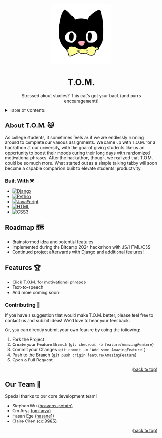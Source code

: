 <a name="readme-top"></a>

<!-- PROJECT LOGO -->
<p align="center">
  <img src="static/assets/TOM.png" alt="TOM" width="200">
</p>
<div align="center">
  <a href="https://github.com/om-arya/T.O.M."></a>

<h1 align="center" font-size=36px>T.O.M.</h1>

  <p align="center">
    Stressed about studies? This cat's got your back (and purrs encouragement)!
    <br />
  </p>
</div>

<!-- TABLE OF CONTENTS -->
<details>
  <summary>Table of Contents</summary>
  <ol>
    <li>
      <a href="#about-the-project">About The Project</a>
      <ul>
        <li><a href="#built-with">Built With</a></li>
      </ul>
    </li>
    <li><a href="#roadmap">Roadmap</a></li>
    <li>
      <a href="#features">Features</a>
      <ul>
        <li><a href="#contributing">Contributing</a></li>
      </ul>
    </li>
    <li><a href="#our-team">Our Team</a></li>
  </ol>
</details>

<!-- ABOUT THE PROJECT -->
<a id="about-the-project"></a>
## About T.O.M. 🐱
As college students, it sometimes feels as if we are endlessly running around to complete our various assignments. We came up with T.O.M. for a hackathon at our university, with the goal of giving students like us an opportunity to boost their moods during their long days with randomized motivational phrases. After the hackathon, though, we realized that T.O.M. could be so much more. What started out as a simple talking tabby will soon become a capable companion built to elevate students' productivity.

<a id="built-with"></a>
### Built With ⚒️
* [![Django][Django.com]][Django-url]
* [![Python][Python.com]][Python-url]
* [![JavaScript][JS.js]][JS-url]
* [![HTML][HTML.com]][HTML-url]
* [![CSS3][CSS.com]][CSS-url]

<!-- ROADMAP -->
<a id="roadmap"></a>
## Roadmap 🗺️
- Brainstormed idea and potential features
- Implemented during the Bitcamp 2024 hackathon with JS/HTML/CSS
- Continued project afterwards with Django and additional features!

<!-- FEATURES -->
<a id="features"></a>
## Features 🏆
- Click T.O.M. for motivational phrases
- Text-to-speech
- And more coming soon!

<a id="contributing"></a>
### Contributing 🤚
If you have a suggestion that would make T.O.M. better, please feel free to contact us and submit ideas! We'd love to hear your feedback.

Or, you can directly submit your own feature by doing the following:
1. Fork the Project
2. Create your Feature Branch (`git checkout -b feature/AmazingFeature`)
3. Commit your Changes (`git commit -m 'Add some AmazingFeature'`)
4. Push to the Branch (`git push origin feature/AmazingFeature`)
5. Open a Pull Request

<p align="right">(<a href="#readme-top">back to top</a>)</p>

<!-- OUR TEAM -->
<a id="our-team"></a>
## Our Team 🎉
Special thanks to our core development team!
- Stephen Wu [(heavens-potato)](https://github.com/heavens-potato)
- Om Arya [(om-arya)](https://github.com/om-arya)
- Hasan Ege [(hasane1)](https://github.com/hasane1)
- Claire Chen [(cc13985)](https://github.com/cc13985)

<p align="right">(<a href="#readme-top">back to top</a>)</p>

<!-- MARKDOWN LINKS & IMAGES -->
[JS.js]: https://img.shields.io/badge/javascript-%23323330.svg?style=for-the-badge&logo=javascript&logoColor=%23F7DF1E
[JS-url]: https://JavaScript.com/
[HTML.com]: https://img.shields.io/badge/html5-%23E34F26.svg?style=for-the-badge&logo=html5&logoColor=white
[HTML-url]: https://html.com/
[CSS.com]: https://img.shields.io/badge/css3-%231572B6.svg?style=for-the-badge&logo=css3&logoColor=white 
[CSS-url]: https://www.w3.org/Style/CSS/Overview.en.html#
[Python.com]: https://img.shields.io/badge/Python-3776AB?style=for-the-badge&logo=python&logoColor=white
[Python-url]: https://www.python.org/
[Django.com]: https://img.shields.io/badge/Django-092E20?style=for-the-badge&logo=django&logoColor=white
[Django-url]: https://www.djangoproject.com/

